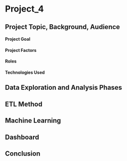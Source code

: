 # Project_4

## Project Topic, Background, Audience

#### Project Goal

#### Project Factors

#### Roles

#### Technologies Used

## Data Exploration and Analysis Phases
 
## ETL Method

## Machine Learning

## Dashboard

## Conclusion
